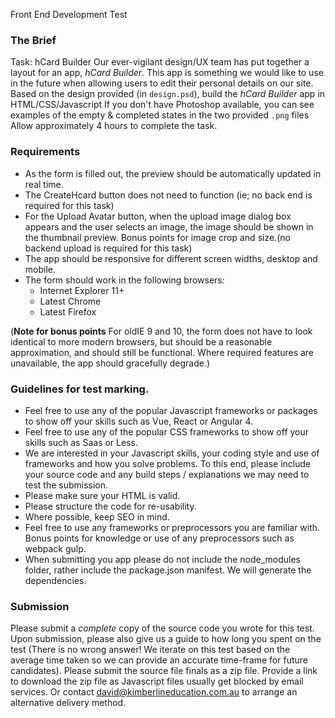 Front End Development Test

### The Brief
Task: hCard Builder
Our ever-vigilant design/UX team has put together a layout for an app, *hCard Builder*.
This app is something we would like to use in the future when allowing users to edit their personal details on our site.
Based on the design provided (in `design.psd`), build the *hCard Builder* app in HTML/CSS/Javascript
If you don't have Photoshop available, you can see examples of the empty & completed states in the two provided `.png` files
Allow approximately 4 hours to complete the task.

### Requirements

* As the form is filled out, the preview should be automatically updated in real time.
* The CreateHcard button does not need to function (ie; no back end is required for this task)
* For the Upload Avatar button, when the upload image dialog box appears and the user selects an image, the image should be shown in the thumbnail preview. Bonus points for image crop and size.(no backend upload is required for this task)
* The app should be responsive for different screen widths, desktop and mobile.
* The form should work in the following browsers:
  * Internet Explorer 11+
  * Latest Chrome
  * Latest Firefox

(**Note for bonus points** For oldIE 9 and 10, the form does not have to look identical to more modern browsers, but should be a reasonable approximation, and should still be functional. Where required features are unavailable, the app should gracefully degrade.)

### Guidelines for test marking.

* Feel free to use any of the popular Javascript frameworks or packages to show off your skills such as Vue, React or Angular 4.
* Feel free to use any of the popular CSS frameworks to show off your skills such as Saas or Less.
* We are interested in your Javascript skills, your coding style and use of frameworks and how you solve problems. To this end, please include your source code and any build steps / explanations we may need to test the submission.
* Please make sure your HTML is valid.
* Please structure the code for re-usability.
* Where possible, keep SEO in mind.
* Feel free to use any frameworks or preprocessors you are familiar with. Bonus points for knowledge or use of any preprocessors such as webpack gulp.
* When submitting you app please do not include the node_modules folder, rather include the package.json manifest. We will generate the dependencies.

### Submission

Please submit a *complete* copy of the source code you wrote for this test.
Upon submission, please also give us a guide to how long you spent on the test (There is no wrong answer! We iterate on this test based on the average time taken so we can provide an accurate time-frame for future candidates).
Please submit the source file finals as a zip file. Provide a link to download the zip file as Javascript files usually get blocked by email services. Or contact david@kimberlineducation.com.au to arrange an alternative delivery method.

